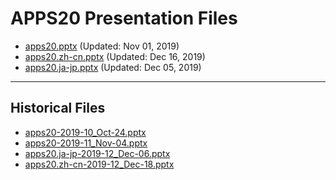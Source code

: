 <!--
This is a machine generated file, and should not be edited, as it will be overwritten with future updates.
-->

# APPS20 Presentation Files

- [apps20.pptx](https://globaleventcdn.blob.core.windows.net/assets/apps/apps20/apps20.pptx) (Updated: Nov 01, 2019)
- [apps20.zh-cn.pptx](https://globaleventcdn.blob.core.windows.net/assets/apps/apps20/apps20.zh-cn.pptx) (Updated: Dec 16, 2019)
- [apps20.ja-jp.pptx](https://globaleventcdn.blob.core.windows.net/assets/apps/apps20/apps20.ja-jp.pptx) (Updated: Dec 05, 2019)
---
## Historical Files
- [apps20-2019-10_Oct-24.pptx](https://globaleventcdn.blob.core.windows.net/assets/apps/apps20/apps20-2019-10_Oct-24.pptx)
- [apps20-2019-11_Nov-04.pptx](https://globaleventcdn.blob.core.windows.net/assets/apps/apps20/apps20-2019-11_Nov-04.pptx)
- [apps20.ja-jp-2019-12_Dec-06.pptx](https://globaleventcdn.blob.core.windows.net/assets/apps/apps20/apps20.ja-jp-2019-12_Dec-06.pptx)
- [apps20.zh-cn-2019-12_Dec-18.pptx](https://globaleventcdn.blob.core.windows.net/assets/apps/apps20/apps20.zh-cn-2019-12_Dec-18.pptx)


